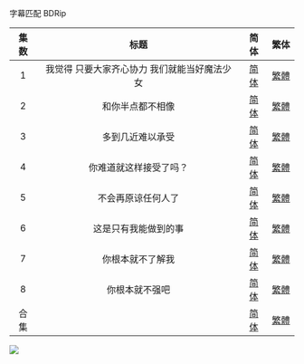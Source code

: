 字幕匹配 BDRip



| 集数 |                      标题                      |                             简体                             |                             繁体                             |
| :--: | :--------------------------------------------: | :----------------------------------------------------------: | :----------------------------------------------------------: |
|  1   | 我觉得  只要大家齐心协力  我们就能当好魔法少女 | [简体](https://raw.githubusercontent.com/SweetSub/SweetSub-source/master/Magia%20Record%20S2/%5BSweetSub%26EnkanRec%5D%20Magia%20Record%20S2%20-%2001.chs.ass) | [繁體](https://raw.githubusercontent.com/SweetSub/SweetSub-source/master/Magia%20Record%20S2/%5BSweetSub%26EnkanRec%5D%20Magia%20Record%20S2%20-%2001.cht.ass) |
|  2   |                和你半点都不相像                | [简体](https://raw.githubusercontent.com/SweetSub/SweetSub-source/master/Magia%20Record%20S2/%5BSweetSub%26EnkanRec%5D%20Magia%20Record%20S2%20-%2002.chs.ass) | [繁體](https://raw.githubusercontent.com/SweetSub/SweetSub-source/master/Magia%20Record%20S2/%5BSweetSub%26EnkanRec%5D%20Magia%20Record%20S2%20-%2002.cht.ass) |
|  3   |                多到几近难以承受                | [简体](https://raw.githubusercontent.com/SweetSub/SweetSub-source/master/Magia%20Record%20S2/%5BSweetSub%26EnkanRec%5D%20Magia%20Record%20S2%20-%2003.chs.ass) | [繁體](https://raw.githubusercontent.com/SweetSub/SweetSub-source/master/Magia%20Record%20S2/%5BSweetSub%26EnkanRec%5D%20Magia%20Record%20S2%20-%2003.cht.ass) |
|  4   |             你难道就这样接受了吗？             | [简体](https://raw.githubusercontent.com/SweetSub/SweetSub-source/master/Magia%20Record%20S2/%5BSweetSub%26EnkanRec%5D%20Magia%20Record%20S2%20-%2004.chs.ass) | [繁體](https://raw.githubusercontent.com/SweetSub/SweetSub-source/master/Magia%20Record%20S2/%5BSweetSub%26EnkanRec%5D%20Magia%20Record%20S2%20-%2004.cht.ass) |
|  5   |               不会再原谅任何人了               | [简体](https://raw.githubusercontent.com/SweetSub/SweetSub-source/master/Magia%20Record%20S2/%5BSweetSub%26EnkanRec%5D%20Magia%20Record%20S2%20-%2005.chs.ass) | [繁體](https://raw.githubusercontent.com/SweetSub/SweetSub-source/master/Magia%20Record%20S2/%5BSweetSub%26EnkanRec%5D%20Magia%20Record%20S2%20-%2005.cht.ass) |
|  6   |              这是只有我能做到的事              | [简体](https://raw.githubusercontent.com/SweetSub/SweetSub-source/master/Magia%20Record%20S2/%5BSweetSub%26EnkanRec%5D%20Magia%20Record%20S2%20-%2006.chs.ass) | [繁體](https://raw.githubusercontent.com/SweetSub/SweetSub-source/master/Magia%20Record%20S2/%5BSweetSub%26EnkanRec%5D%20Magia%20Record%20S2%20-%2006.cht.ass) |
|  7   |                你根本就不了解我                | [简体](https://raw.githubusercontent.com/SweetSub/SweetSub-source/master/Magia%20Record%20S2/%5BSweetSub%26EnkanRec%5D%20Magia%20Record%20S2%20-%2007.chs.ass) | [繁體](https://raw.githubusercontent.com/SweetSub/SweetSub-source/master/Magia%20Record%20S2/%5BSweetSub%26EnkanRec%5D%20Magia%20Record%20S2%20-%2007.cht.ass) |
|  8   |                 你根本就不强吧                 | [简体](https://raw.githubusercontent.com/SweetSub/SweetSub-source/master/Magia%20Record%20S2/%5BSweetSub%26EnkanRec%5D%20Magia%20Record%20S2%20-%2008.chs.ass) | [繁體](https://raw.githubusercontent.com/SweetSub/SweetSub-source/master/Magia%20Record%20S2/%5BSweetSub%26EnkanRec%5D%20Magia%20Record%20S2%20-%2008.cht.ass) |
| 合集 |                                                | [简体](https://raw.githubusercontent.com/SweetSub/SweetSub-source/master/Magia%20Record%20S2/%5BSweetSub%26EnkanRec%5D%20Magia%20Record%20S2.chs.zip) | [繁體](https://raw.githubusercontent.com/SweetSub/SweetSub-source/master/Magia%20Record%20S2/%5BSweetSub%26EnkanRec%5D%20Magia%20Record%20S2.cht.zip) |


![](https://i.loli.net/2021/08/01/4Xevx52sG3EfQYy.jpg)